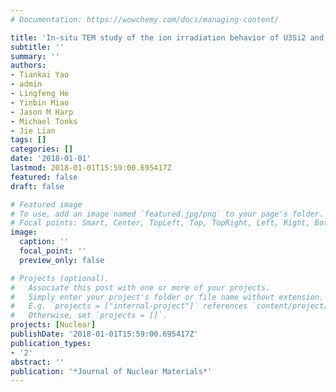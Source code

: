```yaml
---
# Documentation: https://wowchemy.com/docs/managing-content/

title: 'In-situ TEM study of the ion irradiation behavior of U3Si2 and U3Si5'
subtitle: ''
summary: ''
authors:
- Tiankai Yao
- admin
- Lingfeng He
- Yinbin Miao
- Jason M Harp
- Michael Tonks
- Jie Lian
tags: []
categories: []
date: '2018-01-01'
lastmod: 2018-01-01T15:59:00.695417Z
featured: false
draft: false

# Featured image
# To use, add an image named `featured.jpg/png` to your page's folder.
# Focal points: Smart, Center, TopLeft, Top, TopRight, Left, Right, BottomLeft, Bottom, BottomRight.
image:
  caption: ''
  focal_point: ''
  preview_only: false

# Projects (optional).
#   Associate this post with one or more of your projects.
#   Simply enter your project's folder or file name without extension.
#   E.g. `projects = ["internal-project"]` references `content/project/deep-learning/index.md`.
#   Otherwise, set `projects = []`.
projects: [Nuclear]
publishDate: '2018-01-01T15:59:00.695417Z'
publication_types:
- '2'
abstract: ''
publication: '*Journal of Nuclear Materials*'
---
```

